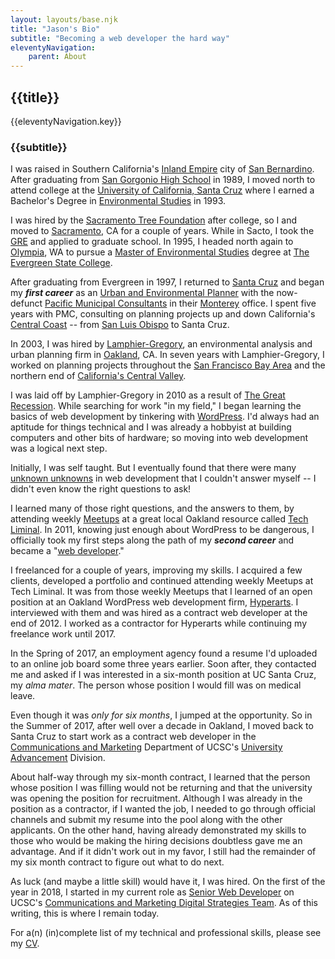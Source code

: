 ```yaml
---
layout: layouts/base.njk
title: "Jason's Bio"
subtitle: "Becoming a web developer the hard way"
eleventyNavigation:
	parent: About
---
```


## {{title}}

{{eleventyNavigation.key}}

### {{subtitle}}

I was raised in Southern California's [Inland Empire](https://en.wikipedia.org/wiki/Inland_Empire) city of [San Bernardino](https://www.sbcity.org/). After graduating from [San Gorgonio High School](https://sangorgonio.sbcusd.com/) in 1989, I moved north to attend college at the [University of California, Santa Cruz](https://ucsc.edu) where I earned a Bachelor's Degree in [Environmental Studies](https://envs.ucsc.edu/) in 1993.

I was hired by the [Sacramento Tree Foundation](https://sactree.org/) after college, so I and moved to [Sacramento](https://www.cityofsacramento.gov/), CA for a couple of years. While in Sacto, I took the [GRE](https://www.ets.org/gre.html) and applied to graduate school. In 1995, I headed north again to [Olympia](https://www.olympiawa.gov/), WA to pursue a [Master of Environmental Studies](https://www.evergreen.edu/academics/graduate-studies/master-environmental-studies) degree at [The Evergreen State College](https://www.evergreen.edu/).

After graduating from Evergreen in 1997, I returned to [Santa Cruz](https://www.cityofsantacruz.com/) and began my ***first career*** as an [Urban and Environmental Planner](../curriculum-vitae/#urban-planning) with the now-defunct [Pacific Municipal Consultants](https://pitchbook.com/profiles/company/108326-44#overview) in their [Monterey](https://monterey.gov/) office. I spent five years with PMC, consulting on planning projects up and down California's [Central Coast](https://en.wikipedia.org/wiki/Central_Coast_(California)) -- from [San Luis Obispo](https://www.slocity.org/) to Santa Cruz.

In 2003, I was hired by [Lamphier-Gregory](https://lamphier-gregory.com/), an environmental analysis and urban planning firm in [Oakland](https://www.oaklandca.gov/), CA. In seven years with Lamphier-Gregory, I worked on planning projects throughout the [San Francisco Bay Area](https://en.wikipedia.org/wiki/San_Francisco_Bay_Area) and the northern end of [California's Central Valley](https://ca.water.usgs.gov/projects/central-valley/about-central-valley.html).

I was laid off by Lamphier-Gregory in 2010 as a result of [The Great Recession](https://www.federalreservehistory.org/essays/great-recession-and-its-aftermath). While searching for work "in my field," I began learning the basics of web development by tinkering with [WordPress](https://wordpress.org/). I'd always had an aptitude for things technical and I was already a hobbyist at building computers and other bits of hardware; so moving into web development was a logical next step.

Initially, I was self taught. But I eventually found that there were many [unknown unknowns](https://en.wikipedia.org/wiki/There_are_unknown_unknowns) in web development that I couldn't answer myself -- I didn't even know the right questions to ask!

I learned many of those right questions, and the answers to them, by attending weekly [Meetups](https://www.meetup.com/) at a great local Oakland resource called [Tech Liminal](https://techliminal.com/). In 2011, knowing just enough about WordPress to be dangerous, I officially took my first steps along the path of my ***second career*** and became a "[web developer](../curriculum-vitae/#web-development)."

I freelanced for a couple of years, improving my skills. I acquired a few clients, developed a portfolio and continued attending weekly Meetups at Tech Liminal. It was from those weekly Meetups that I learned of an open position at an Oakland WordPress web development firm, [Hyperarts](https://www.hyperarts.com/). I interviewed with them and was hired as a contract web developer at the end of 2012. I worked as a contractor for Hyperarts while continuing my freelance work until 2017.

In the Spring of 2017, an employment agency found a resume I'd uploaded to an online job board some three years earlier. Soon after, they contacted me and asked if I was interested in a six-month position at UC Santa Cruz, my *alma mater*. The person whose position I would fill was on medical leave.

Even though it was *only for six months*, I jumped at the opportunity. So in the Summer of 2017, after well over a decade in Oakland, I moved back to Santa Cruz to start work as a contract web developer in the [Communications and Marketing](https://communications.ucsc.edu/) Department of UCSC's [University Advancement](https://advancement.ucsc.edu/) Division.

About half-way through my six-month contract, I learned that the person whose position I was filling would not be returning and that the university was opening the position for recruitment. Although I was already in the position as a contractor, if I wanted the job, I needed to go through official channels and submit my resume into the pool along with the other applicants. On the other hand, having already demonstrated my skills to those who would be making the hiring decisions doubtless gave me an advantage. And if it didn't work out in my favor, I still had the remainder of my six month contract to figure out what to do next.

As luck (and maybe a little skill) would have it, I was hired. On the first of the year in 2018, I started in my current role as [Senior Web Developer](https://campusdirectory.ucsc.edu/cd_detail?uid=jchafin) on UCSC's [Communications and Marketing Digital Strategies Team](https://advancement.ucsc.edu/about/the-team/communications-and-marketing/#digital-strategies). As of this writing, this is where I remain today.

For a(n) (in)complete list of my technical and professional skills, please see my [CV](/about/curriculum-vitae).

